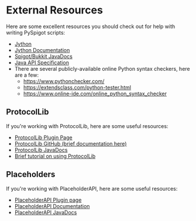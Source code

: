 # External Resources

Here are some excellent resources you should check out for help with writing PySpigot scripts:

- [Jython](https://jython.org/)
- [Jython Documentation](https://jython.readthedocs.io/en/latest/)
- [Spigot/Bukkit JavaDocs](https://hub.spigotmc.org/javadocs/spigot/index.html?overview-summary.html)
- [Java API Specification](https://docs.oracle.com/en/java/javase/11/docs/api/index.html)
- There are several publicly-available online Python syntax checkers, here are a few:
	- https://www.pythonchecker.com/
	- https://extendsclass.com/python-tester.html
	- https://www.online-ide.com/online_python_syntax_checker

## ProtocolLib

If you're working with ProtocolLib, here are some useful resources:

- [ProtocolLib Plugin Page](https://www.spigotmc.org/resources/protocollib.1997/)
- [ProtocolLib GitHub (brief documentation here)](https://github.com/aadnk/ProtocolLib)
- [ProtocolLib JavaDocs](https://ci.dmulloy2.net/job/ProtocolLib/javadoc/index.html)
- [Brief tutorial on using ProtocolLib](https://dev.bukkit.org/projects/protocollib/pages/tutorial)

## Placeholders

If you're working with PlaceholderAPI, here are some useful resources:

- [PlaceholderAPI Plugin page](https://www.spigotmc.org/resources/protocollib.1997/)
- [PlaceholderAPI Documentation](https://github.com/PlaceholderAPI/PlaceholderAPI/wiki)
- [PlaceholderAPI JavaDocs](https://extendedclip.com/javadoc/placeholderapi/me/clip/placeholderapi/PlaceholderAPI.html)
